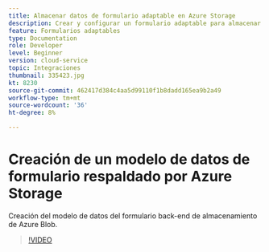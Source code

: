 ```yaml
---
title: Almacenar datos de formulario adaptable en Azure Storage
description: Crear y configurar un formulario adaptable para almacenar datos en Azure Storage
feature: Formularios adaptables
type: Documentation
role: Developer
level: Beginner
version: cloud-service
topic: Integraciones
thumbnail: 335423.jpg
kt: 8230
source-git-commit: 462417d384c4aa5d99110f1b8dadd165ea9b2a49
workflow-type: tm+mt
source-wordcount: '36'
ht-degree: 8%

---
```


# Creación de un modelo de datos de formulario respaldado por Azure Storage

Creación del modelo de datos del formulario back-end de almacenamiento de Azure Blob.

>[!VIDEO](https://video.tv.adobe.com/v/335423/?quality=12&learn=on)


